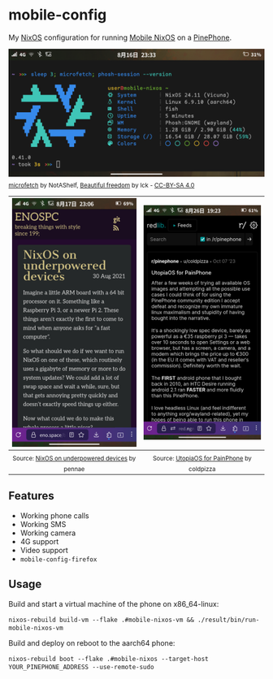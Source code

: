 # mobile-config

My [NixOS](https://nixos.org/) configuration for running [Mobile NixOS](https://mobile-nixos.github.io/mobile-nixos/) on a [PinePhone](https://wiki.pine64.org/wiki/PinePhone).

![A screenshot of a phone running NixOS and Phosh with the kitty terminal emulator.](./.github/screenshots/phosh.png)
<sub>[microfetch](https://github.com/NotAShelf/microfetch) by NotAShelf, [Beautiful freedom](https://forums.puri.sm/t/tutorial-add-a-custom-background-in-phosh/13385/23) by Ick - [CC-BY-SA 4.0](https://creativecommons.org/licenses/by-sa/4.0/deed.en)</sub>

| ![A screenshot of a PinePhone running LibreWolf showing a blog post about NixOS.](./.github/screenshots/librewolf.png) | ![A screenshot of a PinePhone running LibreWolf showing a redlib post complaining about the PinePhone.](./.github/screenshots/pinephone-review.png) |
:-------------------------:|:-------------------------:
| <sub>Source: [NixOS on underpowered devices](https://eno.space/blog//2021/08/nixos-on-underpowered-devices) by pennae</sub> | <sub>Source: [UtopiaOS for PainPhone](https://www.reddit.com/r/pinephone/comments/171wlt7/utopiaos_for_painphone/) by coldpizza</sub> |

## Features

- Working phone calls
- Working SMS
- Working camera
- 4G support
- Video support
- `mobile-config-firefox`

## Usage

Build and start a virtual machine of the phone on x86_64-linux:

```fish
nixos-rebuild build-vm --flake .#mobile-nixos-vm && ./result/bin/run-mobile-nixos-vm
```

Build and deploy on reboot to the aarch64 phone:

```fish
nixos-rebuild boot --flake .#mobile-nixos --target-host YOUR_PINEPHONE_ADDRESS --use-remote-sudo
```
